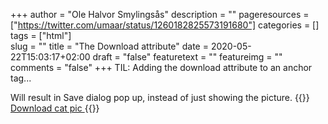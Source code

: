 +++
author = "Ole Halvor Smylingsås"
description = ""
pageresources = ["https://twitter.com/umaar/status/1260182825573191680"]
categories = []
tags = ["html"]     
slug = ""
title = "The Download attribute"
date = 2020-05-22T15:03:17+02:00
draft = "false"
featuretext = ""
featureimg = ""
comments = "false"
+++
TIL:  Adding the download attribute to an anchor tag... 
<!--more-->
Will result in Save dialog pop up, instead of just showing the picture.
{{<highlight html>}}
<a download href="cat.jpg">
    Download cat pic
</a>
{{</highlight>}}